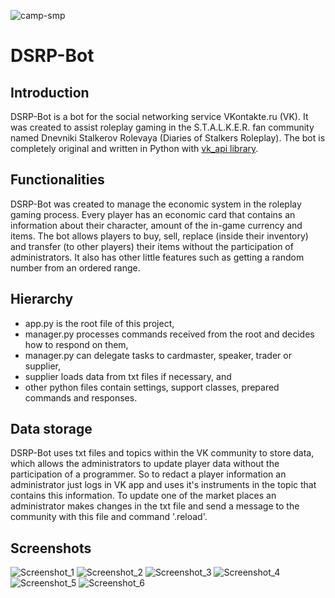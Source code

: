 ![camp-smp](https://github.com/Noknot2810/DSRP-Bot/assets/72942455/2a77994d-6516-4de1-845d-53c0d0828532)
# DSRP-Bot
## Introduction
DSRP-Bot is a bot for the social networking service VKontakte.ru (VK). It was created to assist roleplay gaming in the S.T.A.L.K.E.R. fan community named Dnevniki Stalkerov Rolevaya (Diaries of Stalkers Roleplay). The bot is completely original and written in Python with [vk_api library](https://github.com/python273/vk_api). 

## Functionalities
DSRP-Bot was created to manage the economic system in the roleplay gaming process. Every player has an economic card that contains an information about their character, amount of the in-game currency and items. The bot allows players to buy, sell, replace (inside their inventory) and transfer (to other players) their items without the participation of administrators. It also has other little features such as getting a random number from an ordered range.

## Hierarchy
* app.py is the root file of this project,
* manager.py processes commands received from the root and decides how to respond on them,
* manager.py can delegate tasks to cardmaster, speaker, trader or supplier,
* supplier loads data from txt files if necessary, and
* other python files contain settings, support classes, prepared commands and responses.

## Data storage
DSRP-Bot uses txt files and topics within the VK community to store data, which allows the administrators to update player data without the participation of a programmer. 
So to redact a player information an administrator just logs in VK app and uses it's instruments in the topic that contains this information.
To update one of the market places an administrator makes changes in the txt file and send a message to the community with this file and command '.reload'.

## Screenshots
![Screenshot_1](https://github.com/Noknot2810/DSRP-Bot/assets/72942455/a2e4bf45-8779-46a5-a7fc-28d9da0ca2bd)
![Screenshot_2](https://github.com/Noknot2810/DSRP-Bot/assets/72942455/d4a88b5b-2d20-4767-bdaa-0db5c8a43986)
![Screenshot_3](https://github.com/Noknot2810/DSRP-Bot/assets/72942455/721e2438-a740-438c-9cac-8dd8d5d61641)
![Screenshot_4](https://github.com/Noknot2810/DSRP-Bot/assets/72942455/5574755e-d28e-4a3f-aeea-960f3aafa7e9)
![Screenshot_5](https://github.com/Noknot2810/DSRP-Bot/assets/72942455/93bdccde-3844-453a-95a1-f722cb860459)
![Screenshot_6](https://github.com/Noknot2810/DSRP-Bot/assets/72942455/785c79d6-48cd-4e58-8788-bf17bc1f9de3)
